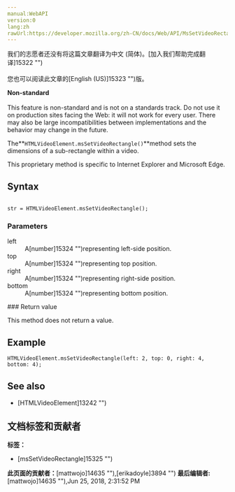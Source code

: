 ```yaml
---
manual:WebAPI
version:0
lang:zh
rawUrl:https://developer.mozilla.org/zh-CN/docs/Web/API/MsSetVideoRectangle
---
```




<bdi>我们的志愿者还没有将这篇文章翻译为<bdi>中文 (简体)</bdi>。[加入我们帮助完成翻译]15322 "")<br></br>您也可以阅读此文章的[English (US)]15323 "")版。</bdi>






**Non-standard**<br></br>This feature is non-standard and is not on a standards track. Do not use it on production sites facing the Web: it will not work for every user. There may also be large incompatibilities between implementations and the behavior may change in the future.




The**`HTMLVideoElement.msSetVideoRectangle()`**method sets the dimensions of a sub-rectangle within a video.



This proprietary method is specific to Internet Explorer and Microsoft Edge.


## Syntax<a name="Syntax"></a>

```
 
str = HTMLVideoElement.msSetVideoRectangle();

```

### Parameters<a name="Parameters"></a>
<dl><dt>left</dt><dd>A[number]15324 "")representing left-side position.</dd><dt>top</dt><dd>A[number]15324 "")representing top position.</dd><dt>right</dt><dd>A[number]15324 "")representing right-side position.</dd><dt>bottom</dt><dd>A[number]15324 "")representing bottom position.</dd></dl>
### Return value<a name="Return_value"></a>


This method does not return a value.


## Example<a name="Example"></a>

```
HTMLVideoElement.msSetVideoRectangle(left: 2, top: 0, right: 4, bottom: 4);
```

## See also<a name="See_Also"></a>

* [HTMLVideoElement]13242 "")



## 文档标签和贡献者
**标签：**
* [msSetVideoRectangle]15325 "")

**此页面的贡献者：**[mattwojo]14635 ""),[erikadoyle]3894 "")
**最后编辑者:**[mattwojo]14635 ""),<time>Jun 25, 2018, 2:31:52 PM</time>


